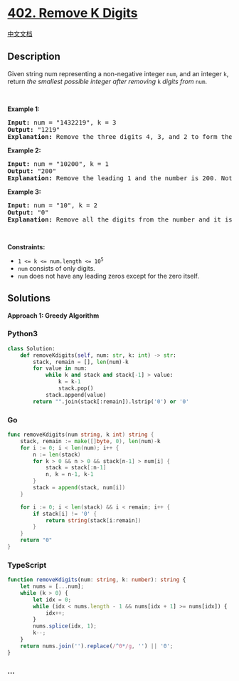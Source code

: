 # [402. Remove K Digits](https://leetcode.com/problems/remove-k-digits)

[中文文档](/solution/0400-0499/0402.Remove%20K%20Digits/README.md)

## Description

<p>Given string num representing a non-negative integer <code>num</code>, and an integer <code>k</code>, return <em>the smallest possible integer after removing</em> <code>k</code> <em>digits from</em> <code>num</code>.</p>

<p>&nbsp;</p>
<p><strong class="example">Example 1:</strong></p>

<pre>
<strong>Input:</strong> num = &quot;1432219&quot;, k = 3
<strong>Output:</strong> &quot;1219&quot;
<strong>Explanation:</strong> Remove the three digits 4, 3, and 2 to form the new number 1219 which is the smallest.
</pre>

<p><strong class="example">Example 2:</strong></p>

<pre>
<strong>Input:</strong> num = &quot;10200&quot;, k = 1
<strong>Output:</strong> &quot;200&quot;
<strong>Explanation:</strong> Remove the leading 1 and the number is 200. Note that the output must not contain leading zeroes.
</pre>

<p><strong class="example">Example 3:</strong></p>

<pre>
<strong>Input:</strong> num = &quot;10&quot;, k = 2
<strong>Output:</strong> &quot;0&quot;
<strong>Explanation:</strong> Remove all the digits from the number and it is left with nothing which is 0.
</pre>

<p>&nbsp;</p>
<p><strong>Constraints:</strong></p>

<ul>
	<li><code>1 &lt;= k &lt;= num.length &lt;= 10<sup>5</sup></code></li>
	<li><code>num</code> consists of only digits.</li>
	<li><code>num</code> does not have any leading zeros except for the zero itself.</li>
</ul>

## Solutions

**Approach 1: Greedy Algorithm**

<!-- tabs:start -->

### **Python3**

```python
class Solution:
    def removeKdigits(self, num: str, k: int) -> str:
        stack, remain = [], len(num)-k
        for value in num:
            while k and stack and stack[-1] > value:
                k = k-1
                stack.pop()
            stack.append(value)
        return "".join(stack[:remain]).lstrip('0') or '0'
```

### **Go**

```go
func removeKdigits(num string, k int) string {
	stack, remain := make([]byte, 0), len(num)-k
	for i := 0; i < len(num); i++ {
		n := len(stack)
		for k > 0 && n > 0 && stack[n-1] > num[i] {
			stack = stack[:n-1]
			n, k = n-1, k-1
		}
		stack = append(stack, num[i])
	}

	for i := 0; i < len(stack) && i < remain; i++ {
		if stack[i] != '0' {
			return string(stack[i:remain])
		}
	}
	return "0"
}
```

### **TypeScript**

```ts
function removeKdigits(num: string, k: number): string {
    let nums = [...num];
    while (k > 0) {
        let idx = 0;
        while (idx < nums.length - 1 && nums[idx + 1] >= nums[idx]) {
            idx++;
        }
        nums.splice(idx, 1);
        k--;
    }
    return nums.join('').replace(/^0*/g, '') || '0';
}
```

### **...**

```

```

<!-- tabs:end -->
